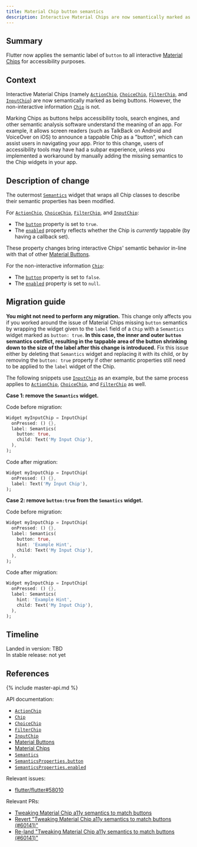 ```yaml
---
title: Material Chip button semantics
description: Interactive Material Chips are now semantically marked as buttons.
---
```


## Summary

Flutter now applies the semantic label of `button` to all interactive [Material
Chips][] for accessibility purposes.

## Context

Interactive Material Chips (namely [`ActionChip`][], [`ChoiceChip`][],
[`FilterChip`][], and [`InputChip`][]) are now semantically marked as being
buttons. However, the non-interactive information [`Chip`][] is not.

Marking Chips as buttons helps accessibility tools, search engines, and other
semantic analysis software understand the meaning of an app. For example, it
allows screen readers (such as TalkBack on Android and VoiceOver on iOS) to
announce a tappable Chip as a "button", which can assist users in navigating
your app. Prior to this change, users of accessibility tools may have had a
subpar experience, unless you implemented a workaround by manually adding the
missing semantics to the Chip widgets in your app.

## Description of change

The outermost [`Semantics`][] widget that wraps all Chip classes to describe
their semantic properties has been modified.

For [`ActionChip`][], [`ChoiceChip`][], [`FilterChip`][], and [`InputChip`][]:

- The [`button`][`SemanticsProperties.button`] property is set to `true`.
- The [`enabled`][`SemanticsProperties.enabled`] property reflects whether the
  Chip is _currently_ tappable (by having a callback set).

These property changes bring interactive Chips' semantic behavior in-line with
that of other [Material Buttons][].

For the non-interactive information [`Chip`][]:

- The [`button`][`SemanticsProperties.button`] property is set to `false`.
- The [`enabled`][`SemanticsProperties.enabled`] property is set to `null`.

## Migration guide

**You might not need to perform any migration.** This change only affects you if
you worked around the issue of Material Chips missing `button` semantics by
wrapping the widget given to the `label` field of a `Chip` with a `Semantics`
widget marked as `button: true`. **In this case, the inner and outer `button`
semantics conflict, resulting in the tappable area of the button shrinking
down to the size of the label after this change is introduced.** Fix this issue
either by deleting that `Semantics` widget and replacing it with its child,
or by removing the `button: true` property if other semantic properties still
need to be applied to the `label` widget of the Chip.

The following snippets use [`InputChip`][] as an example, but the same process
applies to [`ActionChip`][], [`ChoiceChip`][], and [`FilterChip`][] as well.

**Case 1: remove the `Semantics` widget.**

Code before migration:

<!-- skip -->
```dart
Widget myInputChip = InputChip(
  onPressed: () {},
  label: Semantics(
    button: true,
    child: Text('My Input Chip'),
  ),
);
```

Code after migration:

<!-- skip -->
```dart
Widget myInputChip = InputChip(
  onPressed: () {},
  label: Text('My Input Chip'),
);
```

**Case 2: remove `button:true` from the `Semantics` widget.**

Code before migration:

<!-- skip -->
```dart
Widget myInputChip = InputChip(
  onPressed: () {},
  label: Semantics(
    button: true,
    hint: 'Example Hint',
    child: Text('My Input Chip'),
  ),
);
```

Code after migration:

<!-- skip -->
```dart
Widget myInputChip = InputChip(
  onPressed: () {},
  label: Semantics(
    hint: 'Example Hint',
    child: Text('My Input Chip'),
  ),
);
```

## Timeline

Landed in version: TBD<br> In stable release: not yet

## References

{% include master-api.md %}

API documentation:
* [`ActionChip`][]
* [`Chip`][]
* [`ChoiceChip`][]
* [`FilterChip`][]
* [`InputChip`][]
* [Material Buttons][]
* [Material Chips][]
* [`Semantics`][]
* [`SemanticsProperties.button`][]
* [`SemanticsProperties.enabled`][]

Relevant issues:
* [flutter/flutter#58010][]

Relevant PRs:
* [Tweaking Material Chip a11y semantics to match buttons][]
* [Revert "Tweaking Material Chip a11y semantics to match buttons (#60141)"][]
* [Re-land "Tweaking Material Chip a11y semantics to match buttons (#60141)"][]

[`ActionChip`]: {{site.api}}/flutter/material/ActionChip-class.html
[`Chip`]: {{site.api}}/flutter/material/Chip-class.html
[`ChoiceChip`]: {{site.api}}/flutter/material/ChoiceChip-class.html
[`FilterChip`]: {{site.api}}/flutter/material/FilterChip-class.html
[`InputChip`]: {{site.api}}/flutter/material/InputChip-class.html
[Material Buttons]: {{site.url}}/docs/development/ui/widgets/material#Buttons
[Material Chips]: {{site.material}}/components/chips
[`Semantics`]: {{site.api}}/flutter/widgets/Semantics-class.html
[`SemanticsProperties.button`]: {{site.api}}/flutter/semantics/SemanticsProperties/button.html
[`SemanticsProperties.enabled`]: {{site.api}}/flutter/semantics/SemanticsProperties/enabled.html

[flutter/flutter#58010]: {{site.github}}/flutter/flutter/issues/58010

[Tweaking Material Chip a11y semantics to match buttons]: {{site.github}}/flutter/flutter/pull/60141
[Revert "Tweaking Material Chip a11y semantics to match buttons (#60141)"]: {{site.github}}/flutter/flutter/pull/60645
[Re-land "Tweaking Material Chip a11y semantics to match buttons (#60141)"]: {{site.github}}/flutter/flutter/pull/61048
